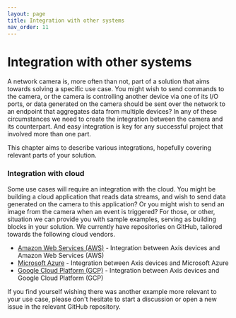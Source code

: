 ```yaml
---
layout: page
title: Integration with other systems
nav_order: 11
---
```


# Integration with other systems

A network camera is, more often than not, part of a solution that aims towards solving a specific use case. You might wish to send commands to the camera, or the camera is controlling another device via one of its I/O ports, or data generated on the camera should be sent over the network to an endpoint that aggregates data from multiple devices? In any of these circumstances we need to create the integration between the camera and its counterpart. And easy integration is key for any successful project that involved more than one part.

This chapter aims to describe various integrations, hopefully covering relevant parts of your solution.

### Integration with cloud

Some use cases will require an integration with the cloud. You might be building a cloud application that reads data streams, and wish to send data generated on the camera to this application? Or you might wish to send an image from the camera when an event is triggered? For those, or other, situation we can provide you with sample examples, serving as building blocks in your solution. We currently have repositories on GitHub, tailored towards the following cloud vendors.

- [Amazon Web Services (AWS)](https://github.com/AxisCommunications/acap-integration-examples-aws) - Integration between Axis devices and Amazon Web Services (AWS)
- [Microsoft Azure](https://github.com/AxisCommunications/acap-integration-examples-azure) - Integration between Axis devices and Microsoft Azure
- [Google Cloud Platform (GCP)](https://github.com/AxisCommunications/acap-integration-examples-gcp) - Integration between Axis devices and Google Cloud Platform (GCP)

If you find yourself wishing there was another example more relevant to your use case, please don't hesitate to start a discussion or open a new issue in the relevant GitHub repository.

